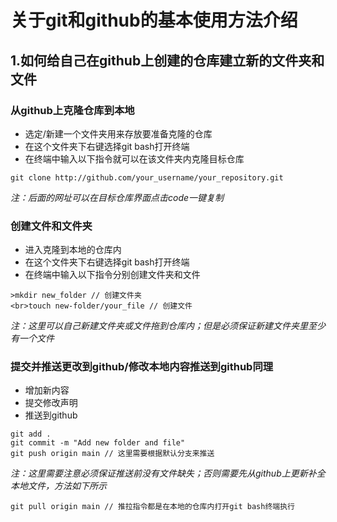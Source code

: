 # 关于git和github的基本使用方法介绍

## 1.如何给自己在github上创建的仓库建立新的文件夹和文件
    
### 从github上克隆仓库到本地
- 选定/新建一个文件夹用来存放要准备克隆的仓库
- 在这个文件夹下右键选择git bash打开终端
- 在终端中输入以下指令就可以在该文件夹内克隆目标仓库
```
git clone http://github.com/your_username/your_repository.git
```
*注：后面的网址可以在目标仓库界面点击code一键复制*
### 创建文件和文件夹
- 进入克隆到本地的仓库内
- 在这个文件夹下右键选择git bash打开终端
- 在终端中输入以下指令分别创建文件夹和文件
```
>mkdir new_folder // 创建文件夹
<br>touch new-folder/your_file // 创建文件
```
*注：这里可以自己新建文件夹或文件拖到仓库内；但是必须保证新建文件夹里至少有一个文件*
### 提交并推送更改到github/修改本地内容推送到github同理
- 增加新内容
- 提交修改声明
- 推送到github
```
git add .
git commit -m "Add new folder and file"
git push origin main // 这里需要根据默认分支来推送
```
*注：这里需要注意必须保证推送前没有文件缺失；否则需要先从github上更新补全本地文件，方法如下所示*
```
git pull origin main // 推拉指令都是在本地的仓库内打开git bash终端执行
```